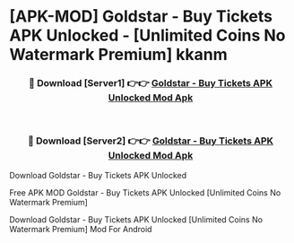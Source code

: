 # [APK-MOD] Goldstar - Buy Tickets APK Unlocked - [Unlimited Coins No Watermark Premium] kkanm



<div align="center">
<h3>🔴 Download [Server1] 👉👉 <a href="https://momento.my/?title=Goldstar_-_Buy_Tickets_APK_Unlocked">Goldstar - Buy Tickets APK Unlocked Mod Apk</a></h3><br>

<h3>🔴 Download [Server2] 👉👉 <a href="https://momento.my/?title=Goldstar_-_Buy_Tickets_APK_Unlocked">Goldstar - Buy Tickets APK Unlocked Mod Apk</a></h3>
</div>



Download Goldstar - Buy Tickets APK Unlocked 

Free APK MOD Goldstar - Buy Tickets APK Unlocked [Unlimited Coins No Watermark Premium]

Download Goldstar - Buy Tickets APK Unlocked [Unlimited Coins No Watermark Premium] Mod For Android
